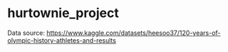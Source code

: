 # hurtownie_project

Data source: https://www.kaggle.com/datasets/heesoo37/120-years-of-olympic-history-athletes-and-results

